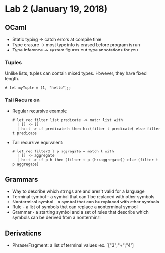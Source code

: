 # Lab 2 (January 19, 2018)
## OCaml
* Static typing -> catch errors at compile time
* Type erasure -> most type info is erased before program is run
* Type inference -> system figures out type annotations for you
### Tuples
Unlike lists, tuples can contain mixed types. However, they have fixed length.
```
# let myTuple = (1, "hello");;
```
### Tail Recursion
* Regular recursive example:
  ```
  # let rec filter list predicate -> match list with
    | [] -> []
    | h::t -> if predicate h then h::(filter t predicate) else filter t predicate
  ```
* Tail recursive equivalent:
  ```
  # let rec filter2 l p aggregate = match l with
    | [] -> aggregate
    | h::t -> if p h then (filter t p (h::aggregate)) else (filter t p aggregate)
  ```
## Grammars
* Way to describe which strings are and aren't valid for a language
* Terminal symbol - a symbol that can't be replaced with other symbols
* Nonterminal symbol - a symbol that can be replaced with other symbols
* Rule - a list of symbols that can replace a nonterminal symbol
* Grammar - a starting symbol and a set of rules that describe which symbols can be derived from a nonterminal
## Derivations
* Phrase/Fragment: a list of terminal values (ex. `["3";"+";"4"]

